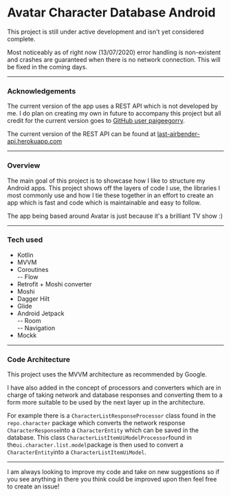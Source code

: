 
# Avatar Character Database Android  
  
This project is still under active development and isn't yet considered complete.

Most noticeably as of right now (13/07/2020) error handling is non-existent and crashes are guaranteed when there is no network connection. This will be fixed in the coming days.   
***  
### Acknowledgements  
The current version of the app uses a REST API which is not developed by me. I do plan on creating my own in future to accompany this project but all credit for the current version goes to [GitHub user paigeegorry](https://github.com/paigeegorry/last-airbender-api).   
  
The current version of the REST API can be found at [last-airbender-api.herokuapp.com](https://last-airbender-api.herokuapp.com/)  
***  
### Overview  
The main goal of this project is to showcase how I like to structure my Android apps. This project shows off the layers of code I use, the libraries I most commonly use and how I tie these together in an effort to create an app which is fast and code which is maintainable and easy to follow.  
  
The app being based around Avatar is just because it's a brilliant TV show :)  
***  
### Tech used  
 - Kotlin  
 - MVVM  
 - Coroutines  
 -- Flow  
 - Retrofit + Moshi converter  
 - Moshi  
 - Dagger Hilt  
 - Glide  
 - Android Jetpack  
 -- Room  
 -- Navigation  
 - Mockk  
***  
### Code Architecture  
This project uses the MVVM architecture as recommended by Google.  
  
I have also added in the concept of processors and converters which are in charge of taking network and database responses and converting them to a form more suitable to be used by the next layer up in the architecture.  

For example there is a `CharacterListResponseProcessor` class found in the `repo.character` package which converts the network response `CharacterResponse`into a `CharacterEntity` which can be saved in the database. This class `CharacterListItemUiModelProcessor`found in the`ui.character.list.model`package is then used to convert a `CharacterEntity`into a `CharacterListItemUiModel`.
***  
I am always looking to improve my code and take on new suggestions so if you see anything in there you think could be improved upon then feel free to create an issue!